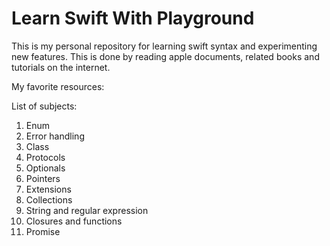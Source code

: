 # Learn Swift With Playground
This is my personal repository for learning swift syntax and experimenting new features. This is done by reading apple documents, related books and tutorials on the internet.

My favorite resources:


List of subjects:
1. Enum
2. Error handling
3. Class
4. Protocols
5. Optionals
6. Pointers
7. Extensions
8. Collections
9. String and regular expression
10. Closures and functions
11. Promise
